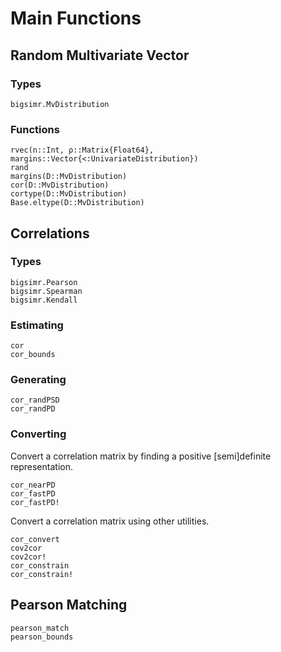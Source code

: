 # Main Functions

## Random Multivariate Vector

### Types

```@docs
bigsimr.MvDistribution
```

### Functions

```@docs
rvec(n::Int, ρ::Matrix{Float64}, margins::Vector{<:UnivariateDistribution})
rand
margins(D::MvDistribution)
cor(D::MvDistribution)
cortype(D::MvDistribution)
Base.eltype(D::MvDistribution)
```

## Correlations

### Types

```@docs
bigsimr.Pearson
bigsimr.Spearman
bigsimr.Kendall
```

### Estimating

```@docs
cor
cor_bounds
```

### Generating

```@docs
cor_randPSD
cor_randPD
```

### Converting

Convert a correlation matrix by finding a positive [semi]definite representation.

```@docs
cor_nearPD
cor_fastPD
cor_fastPD!
```

Convert a correlation matrix using other utilities.

```@docs
cor_convert
cov2cor
cov2cor!
cor_constrain
cor_constrain!
```

## Pearson Matching

```@docs
pearson_match
pearson_bounds
```
